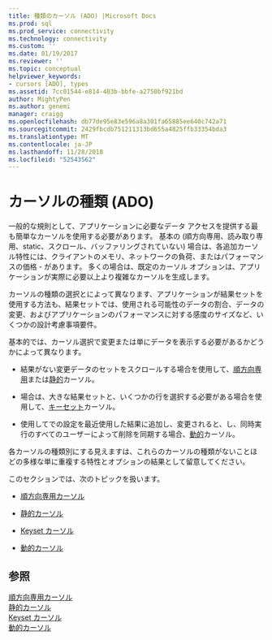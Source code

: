 ```yaml
---
title: 種類のカーソル (ADO) |Microsoft Docs
ms.prod: sql
ms.prod_service: connectivity
ms.technology: connectivity
ms.custom: ''
ms.date: 01/19/2017
ms.reviewer: ''
ms.topic: conceptual
helpviewer_keywords:
- cursors [ADO], types
ms.assetid: 7cc01544-e814-403b-bbfe-a2750bf921bd
author: MightyPen
ms.author: genemi
manager: craigg
ms.openlocfilehash: db77de95e83e596a8a301fa65885ee640c742a71
ms.sourcegitcommit: 2429fbcdb751211313bd655a4825ffb33354bda3
ms.translationtype: MT
ms.contentlocale: ja-JP
ms.lasthandoff: 11/28/2018
ms.locfileid: "52543562"
---
```

# <a name="types-of-cursors-ado"></a>カーソルの種類 (ADO)
一般的な規則として、アプリケーションに必要なデータ アクセスを提供する最も簡単なカーソルを使用する必要があります。 基本の (順方向専用、読み取り専用、static、スクロール、バッファリングされていない) 場合は、各追加カーソル特性には、クライアントのメモリ、ネットワークの負荷、またはパフォーマンスの価格 - があります。 多くの場合は、既定のカーソル オプションは、アプリケーションが実際に必要以上より複雑なカーソルを生成します。  
  
 カーソルの種類の選択とによって異なります、アプリケーションが結果セットを使用する方法も、結果セットでは、使用される可能性のデータの割合、データの変更、およびアプリケーションのパフォーマンスに対する感度のサイズなど、いくつかの設計考慮事項要件。  
  
 基本的では、カーソル選択で変更または単にデータを表示する必要があるかどうかによって異なります。  
  
-   結果がない変更データのセットをスクロールする場合を使用して、[順方向専用](../../../ado/guide/data/forward-only-cursors.md)または[静的](../../../ado/guide/data/static-cursors.md)カーソル。  
  
-   場合は、大きな結果セットと、いくつかの行を選択する必要がある場合を使用して、[キーセット](../../../ado/guide/data/keyset-cursors.md)カーソル。  
  
-   使用してでの設定を最近使用した結果に追加し、変更されると、し、同時実行のすべてのユーザーによって削除を同期する場合、[動的](../../../ado/guide/data/dynamic-cursors.md)カーソル。  
  
 各カーソルの種類別にする見えますは、これらのカーソルの種類がないことほどの多様な単に重複する特性とオプションの結果として留意してください。  
  
 このセクションでは、次のトピックを扱います。  
  
-   [順方向専用カーソル](../../../ado/guide/data/forward-only-cursors.md)  
  
-   [静的カーソル](../../../ado/guide/data/static-cursors.md)  
  
-   [Keyset カーソル](../../../ado/guide/data/keyset-cursors.md)  
  
-   [動的カーソル](../../../ado/guide/data/dynamic-cursors.md)  
  
## <a name="see-also"></a>参照  
 [順方向専用カーソル](../../../ado/guide/data/forward-only-cursors.md)   
 [静的カーソル](../../../ado/guide/data/static-cursors.md)   
 [Keyset カーソル](../../../ado/guide/data/keyset-cursors.md)   
 [動的カーソル](../../../ado/guide/data/dynamic-cursors.md)
